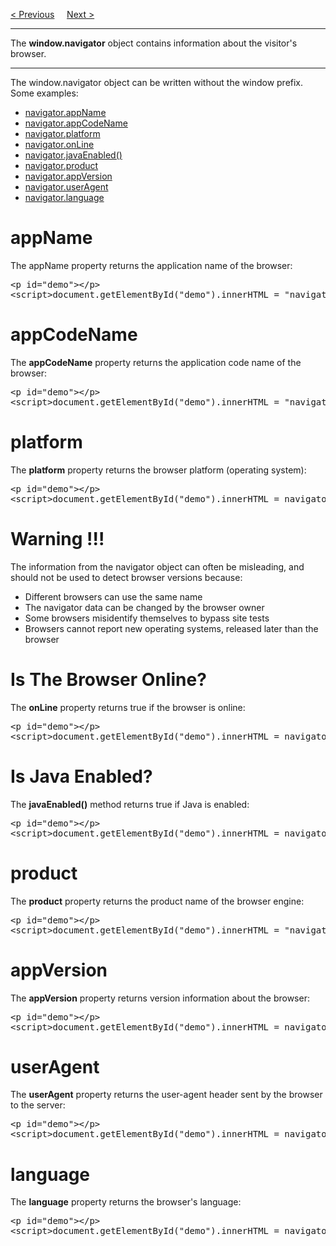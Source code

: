 <a href="/JS/BOM/History.md">&lt; Previous</a>
&nbsp;&nbsp;&nbsp;
<a href="/JS/BOM/Popups.md">Next &gt;</a>
<hr>
The <b>window.navigator</b> object contains information about the visitor's browser.
<hr>
The window.navigator object can be written without the window prefix.
<br>
Some examples:
<ul>
  <li><a href="#appName">navigator.appName</a></li>
  <li><a href="#appCodeName">navigator.appCodeName</a></li>
  <li><a href="#platform">navigator.platform</a></li>
  <li><a href="#Is-The-Browser-Online">navigator.onLine</a></li>
  <li><a href="#Is-Java-Enabled">navigator.javaEnabled()</a></li>
  <li><a href="#product">navigator.product</a></li>
  <li><a href="#appVersion">navigator.appVersion</a></li>
  <li><a href="#userAgent">navigator.userAgent</a></li>
  <li><a href="#language">navigator.language</a></li>
</ul>
<h1>appName</h1>
The appName property returns the application name of the browser:
<pre>
&lt;p id="demo"&gt;&lt;/p&gt;
&lt;script&gt;document.getElementById("demo").innerHTML = "navigator.appName is " + navigator.appName;&lt;/script&gt;
</pre>
<h1>appCodeName</h1>
The <b>appCodeName</b> property returns the application code name of the browser:
<pre>
&lt;p id="demo"&gt;&lt;/p&gt;
&lt;script&gt;document.getElementById("demo").innerHTML = "navigator.appCodeName is " + navigator.appCodeName;&lt;/script&gt;
</pre>
<h1>platform</h1>
The <b>platform</b> property returns the browser platform (operating system):
<pre>
&lt;p id="demo"&gt;&lt;/p&gt;
&lt;script&gt;document.getElementById("demo").innerHTML = navigator.platform;&lt;/script&gt;
</pre>
<h1>Warning !!!</h1>
The information from the navigator object can often be misleading, and should not be used to detect browser versions because:
<ul>
  <li>Different browsers can use the same name</li>
  <li>The navigator data can be changed by the browser owner</li>
  <li>Some browsers misidentify themselves to bypass site tests</li>
  <li>Browsers cannot report new operating systems, released later than the browser</li>
</ul>
<h1>Is The Browser Online?</h1>
The <b>onLine</b> property returns true if the browser is online:
<pre>
&lt;p id="demo"&gt;&lt;/p&gt;
&lt;script&gt;document.getElementById("demo").innerHTML = navigator.onLine;&lt;/script&gt;
</pre>
<h1>Is Java Enabled?</h1>
The <b>javaEnabled()</b> method returns true if Java is enabled:
<pre>
&lt;p id="demo"&gt;&lt;/p&gt;
&lt;script&gt;document.getElementById("demo").innerHTML = navigator.javaEnabled();&lt;/script&gt;
</pre>
<h1>product</h1>
The <b>product</b> property returns the product name of the browser engine:
<pre>
&lt;p id="demo"&gt;&lt;/p&gt;
&lt;script&gt;document.getElementById("demo").innerHTML = "navigator.product is " + navigator.product;&lt;/script&gt;
</pre>
<h1>appVersion</h1>
The <b>appVersion</b> property returns version information about the browser:
<pre>
&lt;p id="demo"&gt;&lt;/p&gt;
&lt;script&gt;document.getElementById("demo").innerHTML = navigator.appVersion;&lt;/script&gt;
</pre>
<h1>userAgent</h1>
The <b>userAgent</b> property returns the user-agent header sent by the browser to the server:
<pre>
&lt;p id="demo"&gt;&lt;/p&gt;
&lt;script&gt;document.getElementById("demo").innerHTML = navigator.userAgent;&lt;/script&gt;
</pre>
<h1>language</h1>
The <b>language</b> property returns the browser's language:
<pre>
&lt;p id="demo"&gt;&lt;/p&gt;
&lt;script&gt;document.getElementById("demo").innerHTML = navigator.language;&lt;/script&gt;
</pre>
